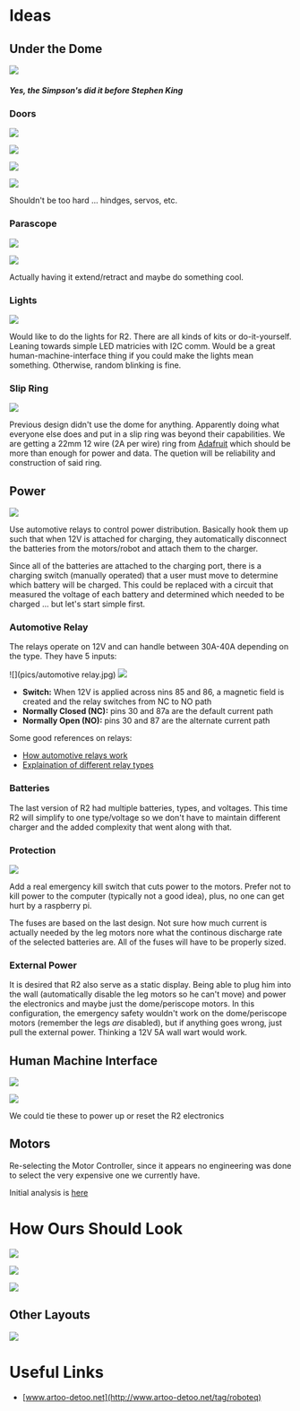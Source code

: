 # Ideas

## Under the Dome

![](https://vignette3.wikia.nocookie.net/simpsons/images/5/55/Simpsons-movie-dome-1.png/revision/latest?cb=20100122174851)

##### Yes, the Simpson's did it before Stephen King

### Doors

![](pics/dome-hinges.jpg)

![](pics/carbon-fiber-doors.jpg)

![](pics/dome-doors.jpg)

![](pics/dome-doors-2.jpg)

Shouldn't be too hard ... hindges, servos, etc.

### Parascope

![](pics/parascope.jpg)

![](pics/parascope-2.jpg)

Actually having it extend/retract and maybe do something cool.

### Lights

![](pics/dome_lights.jpg)

Would like to do the lights for R2. There are all kinds of kits or do-it-yourself. Leaning
towards simple LED matricies with I2C comm. Would be a great human-machine-interface
thing if you could make the lights mean something. Otherwise, random blinking is fine.

### Slip Ring

![](pics/slip_ring.jpg)

Previous design didn't use the dome for anything. Apparently doing what everyone else
does and put in a slip ring was beyond their capabilities. We are getting a 22mm 12 wire
(2A per wire) ring from [Adafruit](https://www.adafruit.com/product/1196) which should be
more than enough for power and data. The quetion will be reliability and construction
of said ring.

## Power

![](pics/R2-D2-Power.png)

Use automotive relays to control power distribution. Basically hook them up
such that when 12V is attached for charging, they automatically disconnect the
batteries from the motors/robot and attach them to the charger.

Since all of the batteries are attached to the charging port, there is a charging
switch (manually operated) that a user must move to determine which battery will
be charged. This could be replaced with a circuit that measured the voltage of
each battery and determined which needed to be charged ... but let's start simple
first.

### Automotive Relay

The relays operate on 12V and can handle between 30A-40A depending on the type. They have 5 inputs:

![](pics/automotive relay.jpg)
![](pics/relay.jpg)

- **Switch:** When 12V is applied across nins 85 and 86, a magnetic field is created and the relay switches from NC to NO path
- **Normally Closed (NC):** pins 30 and 87a are the default current path
- **Normally Open (NO):** pins 30 and 87 are the alternate current path

Some good references on relays:

- [How automotive relays work](https://www.youtube.com/watch?v=UAeKTlieYhw)
- [Explaination of different relay types](http://www.12voltplanet.co.uk/relay-guide.html)

### Batteries

The last version of R2 had multiple batteries, types, and voltages. This time
R2 will simplify to one type/voltage so we don't have to maintain different charger
and the added complexity that went along with that.

### Protection

![](pics/safety_switch.jpg)

Add a real emergency kill switch that cuts power to the motors. Prefer not to kill power to
the computer (typically not a good idea), plus, no one can get hurt by a raspberry pi.

The fuses are based on the last design. Not sure how much current is actually needed by the
leg motors nore what the continous discharge rate of the selected batteries are.
All of the fuses will have to be properly sized.

### External Power

It is desired that R2 also serve as a static display. Being able to plug him into the
wall (automatically disable the leg motors so he can't move) and power the electronics
and maybe just the dome/periscope motors. In this configuration, the emergency safety
wouldn't work on the dome/periscope motors (remember the legs *are* disabled), but if
anything goes wrong, just pull the external power. Thinking a 12V 5A wall wart would work.

## Human Machine Interface

![](pics/buttons-1.jpg)

![](pics/buttons-2.jpg)

We could tie these to power up or reset the R2 electronics

## Motors

Re-selecting the Motor Controller, since it appears no engineering was done to select the
very expensive one we currently have.

Initial analysis is [here](motors.ipynb)

# How Ours Should Look

![](pics/neat.jpg)

![](pics/front-speakers.jpg)

![](pics/internal-tray.jpg)

## Other Layouts

![](pics/wireing-diagram.jpg)

# Useful Links

- [www.artoo-detoo.net](http://www.artoo-detoo.net/tag/roboteq)
